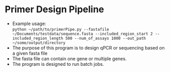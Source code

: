 # Primer Design Pipeline
* Example usage: \
`python ~/path/to/primerPipe.py --fastafile ~/Documents/testdata/sequence.fasta --included_region_start 2 --included_region_length 500 --num_of_assays 1000 --out_path ~/some/output/directory`
* The purpose of this program is to design qPCR or sequencing based on a given fasta file
* The fasta file can contain one gene or multiple genes.
* The program is designed to run batch jobs.